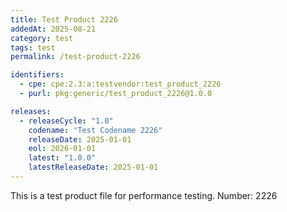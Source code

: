 ```yaml
---
title: Test Product 2226
addedAt: 2025-08-21
category: test
tags: test
permalink: /test-product-2226

identifiers:
  - cpe: cpe:2.3:a:testvendor:test_product_2226
  - purl: pkg:generic/test_product_2226@1.0.0

releases:
  - releaseCycle: "1.0"
    codename: "Test Codename 2226"
    releaseDate: 2025-01-01
    eol: 2026-01-01
    latest: "1.0.0"
    latestReleaseDate: 2025-01-01
---
```


This is a test product file for performance testing. Number: 2226
